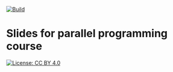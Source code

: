 [![Build](https://github.com/learning-process/parallel_programming_slides/actions/workflows/build.yml/badge.svg)](https://github.com/learning-process/parallel_programming_slides/actions/workflows/build.yml)

# Slides for parallel programming course

[![License: CC BY 4.0](https://img.shields.io/badge/License-CC%20BY%204.0-lightgrey.svg)](https://creativecommons.org/licenses/by/4.0/)
